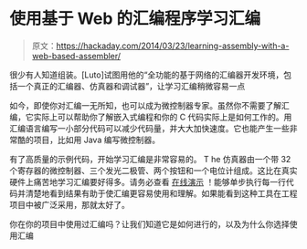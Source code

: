 # 使用基于 Web 的汇编程序学习汇编

> 原文：<https://hackaday.com/2014/03/23/learning-assembly-with-a-web-based-assembler/>

很少有人知道组装。[Luto]试图用他的“全功能的基于网络的汇编器开发环境，包括一个真正的汇编器、仿真器和调试器”，让学习汇编稍微容易一点

如今，即使你对汇编一无所知，也可以成为微控制器专家。虽然你不需要了解汇编，它实际上可以帮助你了解嵌入式编程和你的 C 代码实际上是如何工作的。用汇编语言编写一小部分代码可以减少代码量，并大大加快速度。它也能产生一些非常酷的项目，比如用 Java 编写微控制器。

有了高质量的示例代码，开始学习汇编是非常容易的。 T he 仿真器由一个带 32 个寄存器的微控制器、三个发光二极管、两个按钮和一个电位计组成。这比在真实硬件上痛苦地学习汇编要好得多。请务必查看 [在线演示](http://demo.yasp.me/) ！能够单步执行每一行代码并清楚地看到结果有助于使汇编更容易使用和理解。如果能看到这种工具在工程项目中被广泛采用，那就太好了。

你在你的项目中使用过汇编吗？让我们知道它是如何进行的，以及为什么你选择使用汇编